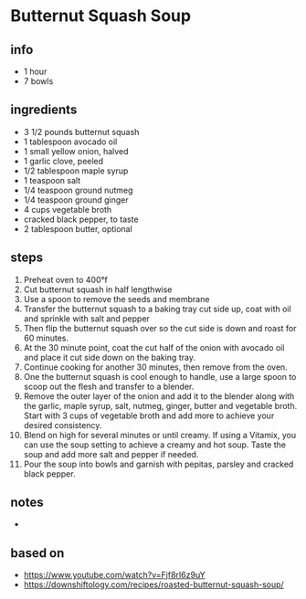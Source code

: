 # Butternut Squash Soup  

## info  
* 1 hour  
* 7 bowls 

## ingredients
* 3 1/2 pounds butternut squash
* 1 tablespoon avocado oil
* 1 small yellow onion, halved
* 1 garlic clove, peeled
* 1/2 tablespoon maple syrup
* 1 teaspoon salt
* 1/4 teaspoon ground nutmeg
* 1/4 teaspoon ground ginger
* 4 cups vegetable broth
* cracked black pepper, to taste
* 2 tablespoon butter, optional

## steps  
1.  Preheat oven to 400°f
2.  Cut butternut squash in half lengthwise
3.  Use a spoon to remove the seeds and membrane
4.  Transfer the butternut squash to a baking tray cut side up, coat with oil and sprinkle with salt and pepper
5.  Then flip the butternut squash over so the cut side is down and roast for 60 minutes.
6.  At the 30 minute point, coat the cut half of the onion with avocado oil and place it cut side down on the baking tray. 
7.  Continue cooking for another 30 minutes, then remove from the oven.
8.  One the butternut squash is cool enough to handle, use a large spoon to scoop out the flesh and transfer to a blender. 
9.  Remove the outer layer of the onion and add it to the blender along with the garlic, maple syrup, salt, nutmeg, ginger, butter and vegetable broth. Start with 3 cups of vegetable broth and add more to achieve your desired consistency. 
10. Blend on high for several minutes or until creamy. If using a Vitamix, you can use the soup setting to achieve a creamy and hot soup. Taste the soup and add more salt and pepper if needed.
11.  Pour the soup into bowls and garnish with pepitas, parsley and cracked black pepper.  

## notes  
* 

## based on  
* https://www.youtube.com/watch?v=Fjf8rI6z9uY
* https://downshiftology.com/recipes/roasted-butternut-squash-soup/
